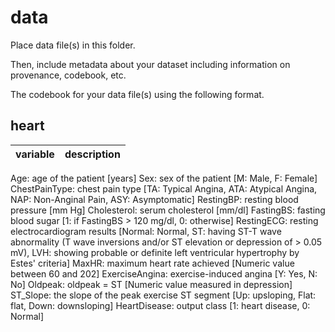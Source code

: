 # data

Place data file(s) in this folder.

Then, include metadata about your dataset including information on provenance, codebook, etc.

The codebook for your data file(s) using the following format.

## heart

|variable         |description |
|:----------------|:-----------|
  Age:              age of the patient [years]
  Sex:              sex of the patient [M: Male, F: Female]
  ChestPainType:    chest pain type [TA: Typical Angina, ATA: Atypical Angina, NAP: Non-Anginal Pain, ASY: Asymptomatic]
  RestingBP:        resting blood pressure [mm Hg]
  Cholesterol:      serum cholesterol [mm/dl]
  FastingBS:        fasting blood sugar [1: if FastingBS > 120 mg/dl, 0: otherwise]
  RestingECG:       resting electrocardiogram results [Normal: Normal, ST: having ST-T wave abnormality (T wave inversions and/or ST elevation or depression of > 0.05 mV), LVH: showing probable or definite left ventricular hypertrophy by Estes' criteria]
  MaxHR:            maximum heart rate achieved [Numeric value between 60 and 202]
  ExerciseAngina:   exercise-induced angina [Y: Yes, N: No]
  Oldpeak:          oldpeak = ST [Numeric value measured in depression]
  ST_Slope:         the slope of the peak exercise ST segment [Up: upsloping, Flat: flat, Down: downsloping]
  HeartDisease:     output class [1: heart disease, 0: Normal]

